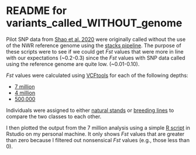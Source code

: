 # README for variants_called_WITHOUT_genome

Pilot SNP data from [Shao et al. 2020](https://link.springer.com/content/pdf/10.1007/s12686-019-01116-9.pdf) were originally called without the use of the NWR reference genome using the [stacks pipeline](https://catchenlab.life.illinois.edu/stacks/manual/#:~:text=Stacks%20is%20designed%20to%20work,read%20sequences%20from%20multiple%20samples.).
 The purpose of these scripts were to see if we could get _Fst_ values that were more in line with our expectations (~0.2-0.3) since the _Fst_ values with SNP data called using the reference genome are quite low. (~0.01-0.10).

_Fst_ values were calculated using [VCFtools](https://vcftools.github.io/index.html) for each of the following depths:
* [7 million](calculate_Fst_vcftools_umgc_called_snps_with_ref_7_MILLION.sh)
* [4 million](calculate_Fst_vcftools_umgc_called_snps_with_ref_4_MILLION.sh)
* [500,000](calculate_Fst_vcftools_umgc_called_snps_with_ref_500K.sh)

Individuals were assigned to either [natural stands](natural_stands.txt) or [breeding lines](breeding_lines.txt) to compare the two classes to each other.

I then plotted the output from the 7 million analysis using a simple [R script](plot_Fst_values_from_vcftools_SNPs_called_without_reference_using_stacks_7M.R) in Rstudio on my personal machine. It only shows _Fst_ values that are greater than zero because I filtered out nonsensical _Fst_ values (e.g., those less than 0).
